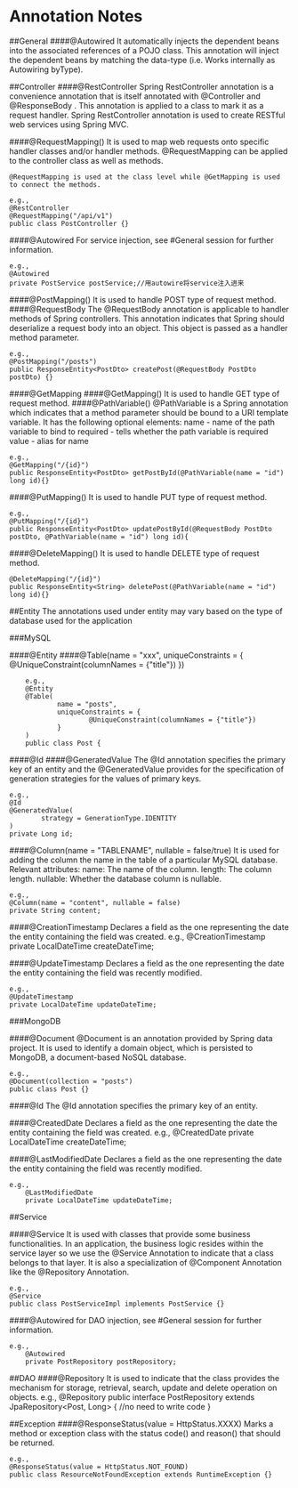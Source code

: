 # Annotation Notes

##General
####@Autowired
    It automatically injects the dependent beans into the associated references of a POJO class. This annotation will inject the dependent beans by matching the data-type (i.e. Works internally as Autowiring byType).

##Controller
####@RestController
Spring RestController annotation is a convenience annotation that is itself annotated with @Controller and @ResponseBody . This annotation is applied to a class to mark it as a request handler. Spring RestController annotation is used to create RESTful web services using Spring MVC.

####@RequestMapping()
    It is used to map web requests onto specific handler classes and/or handler methods. @RequestMapping can be applied to the controller class as well as methods.

    @RequestMapping is used at the class level while @GetMapping is used to connect the methods. 
    
    e.g.,
    @RestController
    @RequestMapping("/api/v1")
    public class PostController {}

####@Autowired
 For service injection, see #General session for further information.
 
    e.g., 
    @Autowired
    private PostService postService;//用autowire将service注入进来

####@PostMapping()
    It is used to handle POST type of request method.
####@RequestBody
    The @RequestBody annotation is applicable to handler methods of Spring controllers. This annotation indicates that Spring should deserialize a request body into an object. This object is passed as a handler method parameter.

    e.g., 
    @PostMapping("/posts")
    public ResponseEntity<PostDto> createPost(@RequestBody PostDto postDto) {}

####@GetMapping
####@GetMapping()
    It is used to handle GET type of request method.
####@PathVariable()
    @PathVariable is a Spring annotation which indicates that a method parameter should be bound to a URI template variable. It has the following optional elements:
            name - name of the path variable to bind to
            required - tells whether the path variable is required
            value - alias for name

    e.g.,
    @GetMapping("/{id}")
    public ResponseEntity<PostDto> getPostById(@PathVariable(name = "id") long id){}

####@PutMapping()
    It is used to handle PUT type of request method.
    
    e.g., 
    @PutMapping("/{id}")
    public ResponseEntity<PostDto> updatePostById(@RequestBody PostDto postDto, @PathVariable(name = "id") long id){

####@DeleteMapping()
    It is used to handle DELETE type of request method.
    
    @DeleteMapping("/{id}")
    public ResponseEntity<String> deletePost(@PathVariable(name = "id") long id){}

##Entity
The annotations used under entity may vary based on the type of database used for the application

###MySQL

####@Entity
####@Table(name = "xxx", 
        uniqueConstraints = {
                @UniqueConstraint(columnNames = {"title"})
        })
        
        e.g.,
        @Entity
        @Table(
                name = "posts",
                uniqueConstraints = {
                        @UniqueConstraint(columnNames = {"title"})
                }
        )
        public class Post {
        
####@Id
####@GeneratedValue
    The @Id annotation specifies the primary key of an entity and the @GeneratedValue provides for the specification of generation strategies for the values of primary keys.

    e.g.,
    @Id
    @GeneratedValue(
            strategy = GenerationType.IDENTITY
    )
    private Long id;

####@Column(name = "TABLENAME", nullable = false/true)
    It is used for adding the column the name in the table of a particular MySQL database. 
    Relevant attributes:
        name: The name of the column.
        length: The column length.
        nullable: Whether the database column is nullable.
    
    e.g.,
    @Column(name = "content", nullable = false)
    private String content;

####@CreationTimestamp
    Declares a field as the one representing the date the entity containing the field was created.
    e.g., 
    @CreationTimestamp
    private LocalDateTime createDateTime;

####@UpdateTimestamp
    Declares a field as the one representing the date the entity containing the field was recently modified. 
    
    e.g., 
    @UpdateTimestamp
    private LocalDateTime updateDateTime;


###MongoDB

####@Document
    @Document is an annotation provided by Spring data project. It is used to identify a domain object, which is persisted to MongoDB, a document-based NoSQL database.
    
    e.g.,
    @Document(collection = "posts")
    public class Post {}

####@Id
    The @Id annotation specifies the primary key of an entity.

####@CreatedDate
    Declares a field as the one representing the date the entity containing the field was created.
    e.g., 
        @CreatedDate
        private LocalDateTime createDateTime;

####@LastModifiedDate
    Declares a field as the one representing the date the entity containing the field was recently modified. 
    
    e.g.,
        @LastModifiedDate
        private LocalDateTime updateDateTime;

##Service

####@Service
    It is used with classes that provide some business functionalities. In an application, the business logic resides within the service layer so we use the @Service Annotation to indicate that a class belongs to that layer. It is also a specialization of @Component Annotation like the @Repository Annotation.
    
    e.g.,
    @Service
    public class PostServiceImpl implements PostService {}

####@Autowired
    for DAO injection, see #General session for further information.

    e.g.,
        @Autowired
        private PostRepository postRepository;

##DAO
####@Repository
    It is used to indicate that the class provides the mechanism for storage, retrieval, search, update and delete operation on objects.
    e.g., 
    @Repository
    public interface PostRepository extends JpaRepository<Post, Long> {
        //no need to write code
    }

##Exception
####@ResponseStatus(value = HttpStatus.XXXX)
    Marks a method or exception class with the status code() and reason() that should be returned.
    
    e.g.,
    @ResponseStatus(value = HttpStatus.NOT_FOUND)
    public class ResourceNotFoundException extends RuntimeException {}
